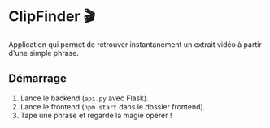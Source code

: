 
# ClipFinder 🎬
Application qui permet de retrouver instantanément un extrait vidéo à partir d'une simple phrase.

## Démarrage
1. Lance le backend (`api.py` avec Flask).
2. Lance le frontend (`npm start` dans le dossier frontend).
3. Tape une phrase et regarde la magie opérer !
